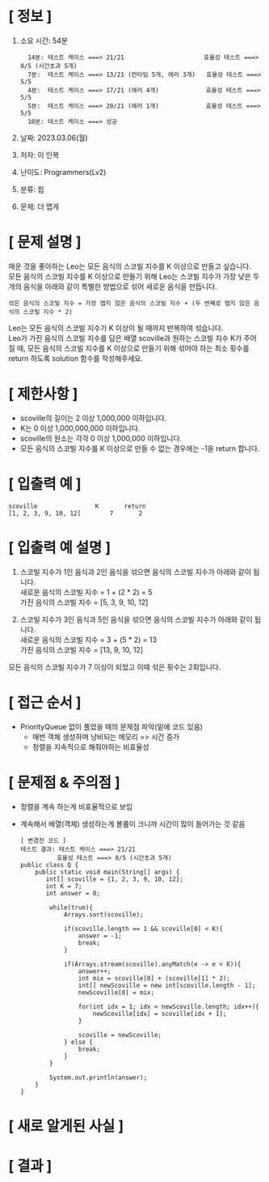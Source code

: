 # **[ 정보 ]**
1. 소요 시간: 54분
   
         14분: 테스트 케이스 ===> 21/21                      효율성 테스트 ===> 0/5 (시간초과 5개)
         7분:  테스트 케이스 ===> 13/21 (런타임 5개, 에러 3개)   효율성 테스트 ===> 5/5
         4분:  테스트 케이스 ===> 17/21 (에러 4개)             효율성 테스트 ===> 5/5
         5분:  테스트 케이스 ===> 20/21 (에러 1개)             효율성 테스트 ===> 5/5
         10분: 테스트 케이스 ===> 성공
2. 날짜: 2023.03.06(월)
3. 저자: 이 인복
4. 난이도: Programmers(Lv2)
5. 분류: 힙   
6. 문제: 더 맵게

# **[ 문제 설명 ]**
매운 것을 좋아하는 Leo는 모든 음식의 스코빌 지수를 K 이상으로 만들고 싶습니다.  
모든 음식의 스코빌 지수를 K 이상으로 만들기 위해 Leo는 스코빌 지수가 가장 낮은 두 개의 음식을 아래와 같이 특별한 방법으로 섞어 새로운 음식을 만듭니다.

    섞은 음식의 스코빌 지수 = 가장 맵지 않은 음식의 스코빌 지수 + (두 번째로 맵지 않은 음식의 스코빌 지수 * 2)

Leo는 모든 음식의 스코빌 지수가 K 이상이 될 때까지 반복하여 섞습니다.   
Leo가 가진 음식의 스코빌 지수를 담은 배열 scoville과 원하는 스코빌 지수 K가 주어질 때, 모든 음식의 스코빌 지수를 K 이상으로 만들기 위해 섞어야 하는 최소 횟수를 return 하도록 solution 함수를 작성해주세요.

# **[ 제한사항 ]**
- scoville의 길이는 2 이상 1,000,000 이하입니다.
- K는 0 이상 1,000,000,000 이하입니다.
- scoville의 원소는 각각 0 이상 1,000,000 이하입니다.
- 모든 음식의 스코빌 지수를 K 이상으로 만들 수 없는 경우에는 -1을 return 합니다.

# **[ 입출력 예 ]**
    scoville	            K	    return
    [1, 2, 3, 9, 10, 12]	    7	    2

# **[ 입출력 예 설명 ]**
1. 스코빌 지수가 1인 음식과 2인 음식을 섞으면 음식의 스코빌 지수가 아래와 같이 됩니다.   
   새로운 음식의 스코빌 지수 = 1 + (2 * 2) = 5   
   가진 음식의 스코빌 지수 = [5, 3, 9, 10, 12]


2. 스코빌 지수가 3인 음식과 5인 음식을 섞으면 음식의 스코빌 지수가 아래와 같이 됩니다.   
   새로운 음식의 스코빌 지수 = 3 + (5 * 2) = 13   
   가진 음식의 스코빌 지수 = [13, 9, 10, 12]

모든 음식의 스코빌 지수가 7 이상이 되었고 이때 섞은 횟수는 2회입니다.

# **[ 접근 순서 ]**
- PriorityQueue 없이 풀었을 때의 문제점 파악(밑에 코드 있음)
  - 매번 객체 생성하며 낭비되는 메모리 => 시간 증가
  - 정렬을 지속적으로 해줘야하는 비효율성

# **[ 문제점 & 주의점 ]**
- 정렬을 계속 하는게 비효율적으로 보임
- 계속해서 배열(객체) 생성하는게 볼륨이 크니까 시간이 많이 들어가는 것 같음

      [ 변경전 코드 ]
      테스트 결과: 테스트 케이스 ===> 21/21
                효율성 테스트 ===> 0/5 (시간초과 5개)
      public class Q {
          public static void main(String[] args) {
             int[] scoville = {1, 2, 3, 9, 10, 12};
             int K = 7;
             int answer = 0;
      
              while(true){
                  Arrays.sort(scoville);
      
                  if(scoville.length == 1 && scoville[0] < K){
                      answer = -1;
                      break;
                  }
      
                  if(Arrays.stream(scoville).anyMatch(e -> e < K)){
                      answer++;
                      int mix = scoville[0] + (scoville[1] * 2);
                      int[] newScoville = new int[scoville.length - 1];
                      newScoville[0] = mix;
      
                      for(int idx = 1; idx < newScoville.length; idx++){
                          newScoville[idx] = scoville[idx + 1];
                      }
      
                      scoville = newScoville;
                  } else {
                      break;
                  }
              }
      
              System.out.println(answer);
          }
      }


# **[ 새로 알게된 사실 ]**

# **[ 결과 ]**